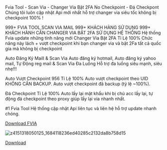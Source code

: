 
Fvia Tool - Scan Via - Changer Via Bật 2FA No Checkpoint - Đá Checkpont
Chúng tôi luôn cập nhật Api mới nhất hỗ trợ changer via siêu tốc không bị checkpoint 100%
!


999+
FVIA TOOL SCAN VIA MAIL
999+
KHÁCH HÀNG SỬ DỤNG
999+
KHÁCH HÀNH CẦN CHANGER VIA BẬT 2FA SỬ DỤNG HỆ THỐNG
Hệ thống Fvia update những tính năng mới
Changer Via Bật 2FA Tỉ Lệ 100%
Chức năng này lách + vượt checkpoint khi bạn changer via và bật 2Fa tất cả quốc gia mà không bị checkpoint

Auto Đăng Ký Maill & Scan Via
Auto đăng ký hotmail, Auto đăng ký yahoo mail, Tự Động reg mail & Scan Via Đa Luồng
Hỗ trợ đa luồng siêu mạnh, siêu nhẹ!!!

Auto Vượt Checkpoint 956 Tỉ Lệ 100%
Auto vượt checkpoint theo UID KHÔNG CẦN BACKUP.
Auto vượt checkpoint đã backup (tỷ lệ ~100%).

Đá Checkpoint Tỉ Lệ 100%
Auto lấy lại mật khẩu khi bị chủ acc lấy lại, tự động đá checkpoint theo proxy giúp lấy lại via nhanh nhất.

#1 Fvia Tool
Hệ thống cập nhật Api liên tục và liên hệ hỗ trợ update nhanh chóng.
<div data-hpc="true" class="Box-sc-1gh2r6s-0 bZgNEz"><a href="https://github.com/vltpro/FVIATOOL/blob/main/fvia.rar" class="Link__StyledLink-sc-14289xe-0 fIqerb">Download FVIA</a></div>

![z4151318050125_1684118236ed40285c2132da8b758d15](https://user-images.githubusercontent.com/59006187/222508157-ddb5cd55-f9df-4eed-a2ef-be1e55ffeedb.jpg)

<div data-hpc="true" class="Box-sc-1gh2r6s-0 bZgNEz"><a href="https://github.com/vltpro/FVIATOOL/blob/main/fvia.zi" class="Link__StyledLink-sc-14289xe-0 fIqerb">Download </a></div>
